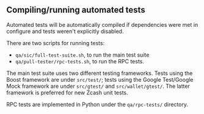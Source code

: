 Compiling/running automated tests
---------------------------------

Automated tests will be automatically compiled if dependencies were met in configure
and tests weren't explicitly disabled.

There are two scripts for running tests:

* ``qa/sic/full-test-suite.sh``, to run the main test suite
* ``qa/pull-tester/rpc-tests.sh``, to run the RPC tests.

The main test suite uses two different testing frameworks. Tests using the Boost
framework are under ``src/test/``; tests using the Google Test/Google Mock
framework are under ``src/gtest/`` and ``src/wallet/gtest/``. The latter framework
is preferred for new Zcash unit tests.

RPC tests are implemented in Python under the ``qa/rpc-tests/`` directory.
